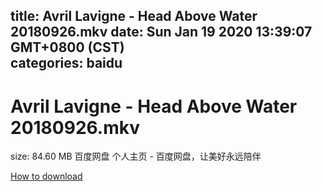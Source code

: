 
title: Avril Lavigne - Head Above Water 20180926.mkv
date: Sun Jan 19 2020 13:39:07 GMT+0800 (CST)    
categories: baidu
---

# Avril Lavigne - Head Above Water 20180926.mkv
size: 84.60 MB
 百度网盘 个人主页 - 百度网盘，让美好永远陪伴
 

[How to download](https://bpcam.bemobtrk.com/go/2ceec3aa-1ca2-46d6-b9ff-aaa5c184517c?jno=1737)